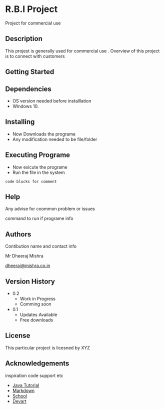 
# R.B.I Project
Project for commercial use

## Description
This projest is generally used for commercial use . Overview of this project is to connect with customers

<!-- UL -->
## Getting Started 
## Dependencies
* OS version needed before installlation
* Windows 10.

## Installing
* Now Downloads the programe
* Any modification needed to be file/folder

## Executing Programe
* Now exicute the programe 
* Run the file in the system

<!-- Code Blocks -->
```
code blocks for comment
```

## Help
Any advise for coommon problem or issues

  command to run if programe info
  
## Authors
Contibution name and contact info

Mr Dheeraj Mishra

dheeraj@mishra.co.in

## Version History
* 0.2
  * Work in Progress  
  * Comming soon
* 0.1
  * Updates Available
  * Free downloads
  
## License
This particular project is licesned by XYZ

## Acknowledgements
inspiration code support etc

* [Java Tutorial](https://www.javatpoint.com/)
* [Markdown](https://www.javatpoint.com/)
* [School](https://www.w3schools.com/)
* [Devart](https://www.couponzguru.com/devart-coupons/?gclid=CjwKCAiAzKqdBhAnEiwAePEjkhYCBEh0G85RtJLLWaSQbEWRwTo28NPp8y4VA5SNiSkL4-j24aplvRoCfm8QAvD_BwE)




  








